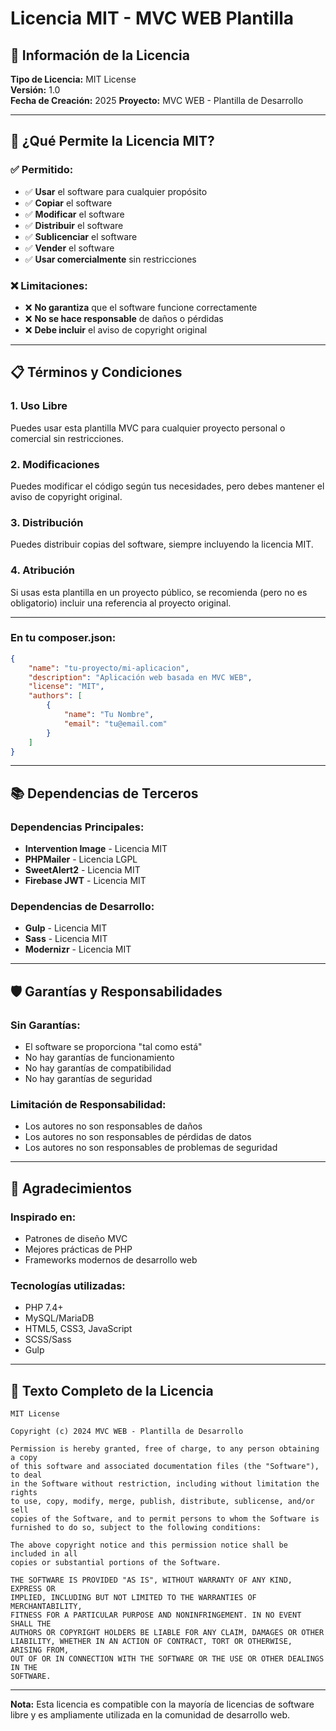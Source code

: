 # Licencia MIT - MVC WEB Plantilla

## 📄 Información de la Licencia

**Tipo de Licencia:** MIT License  
**Versión:** 1.0  
**Fecha de Creación:** 2025
**Proyecto:** MVC WEB - Plantilla de Desarrollo  

---

## 🎯 ¿Qué Permite la Licencia MIT?

### ✅ **Permitido:**
- ✅ **Usar** el software para cualquier propósito
- ✅ **Copiar** el software
- ✅ **Modificar** el software
- ✅ **Distribuir** el software
- ✅ **Sublicenciar** el software
- ✅ **Vender** el software
- ✅ **Usar comercialmente** sin restricciones

### ❌ **Limitaciones:**
- ❌ **No garantiza** que el software funcione correctamente
- ❌ **No se hace responsable** de daños o pérdidas
- ❌ **Debe incluir** el aviso de copyright original

---

## 📋 Términos y Condiciones

### 1. **Uso Libre**
Puedes usar esta plantilla MVC para cualquier proyecto personal o comercial sin restricciones.

### 2. **Modificaciones**
Puedes modificar el código según tus necesidades, pero debes mantener el aviso de copyright original.

### 3. **Distribución**
Puedes distribuir copias del software, siempre incluyendo la licencia MIT.

### 4. **Atribución**
Si usas esta plantilla en un proyecto público, se recomienda (pero no es obligatorio) incluir una referencia al proyecto original.

---

### En tu composer.json:
```json
{
    "name": "tu-proyecto/mi-aplicacion",
    "description": "Aplicación web basada en MVC WEB",
    "license": "MIT",
    "authors": [
        {
            "name": "Tu Nombre",
            "email": "tu@email.com"
        }
    ]
}
```

---

## 📚 Dependencias de Terceros

### **Dependencias Principales:**
- **Intervention Image** - Licencia MIT
- **PHPMailer** - Licencia LGPL
- **SweetAlert2** - Licencia MIT
- **Firebase JWT** - Licencia MIT

### **Dependencias de Desarrollo:**
- **Gulp** - Licencia MIT
- **Sass** - Licencia MIT
- **Modernizr** - Licencia MIT

---

## 🛡️ Garantías y Responsabilidades

### **Sin Garantías:**
- El software se proporciona "tal como está"
- No hay garantías de funcionamiento
- No hay garantías de compatibilidad
- No hay garantías de seguridad

### **Limitación de Responsabilidad:**
- Los autores no son responsables de daños
- Los autores no son responsables de pérdidas de datos
- Los autores no son responsables de problemas de seguridad

---
## 🌟 Agradecimientos

### **Inspirado en:**
- Patrones de diseño MVC
- Mejores prácticas de PHP
- Frameworks modernos de desarrollo web

### **Tecnologías utilizadas:**
- PHP 7.4+
- MySQL/MariaDB
- HTML5, CSS3, JavaScript
- SCSS/Sass
- Gulp

---

## 📄 Texto Completo de la Licencia

```
MIT License

Copyright (c) 2024 MVC WEB - Plantilla de Desarrollo

Permission is hereby granted, free of charge, to any person obtaining a copy
of this software and associated documentation files (the "Software"), to deal
in the Software without restriction, including without limitation the rights
to use, copy, modify, merge, publish, distribute, sublicense, and/or sell
copies of the Software, and to permit persons to whom the Software is
furnished to do so, subject to the following conditions:

The above copyright notice and this permission notice shall be included in all
copies or substantial portions of the Software.

THE SOFTWARE IS PROVIDED "AS IS", WITHOUT WARRANTY OF ANY KIND, EXPRESS OR
IMPLIED, INCLUDING BUT NOT LIMITED TO THE WARRANTIES OF MERCHANTABILITY,
FITNESS FOR A PARTICULAR PURPOSE AND NONINFRINGEMENT. IN NO EVENT SHALL THE
AUTHORS OR COPYRIGHT HOLDERS BE LIABLE FOR ANY CLAIM, DAMAGES OR OTHER
LIABILITY, WHETHER IN AN ACTION OF CONTRACT, TORT OR OTHERWISE, ARISING FROM,
OUT OF OR IN CONNECTION WITH THE SOFTWARE OR THE USE OR OTHER DEALINGS IN THE
SOFTWARE.
```

---

**Nota:** Esta licencia es compatible con la mayoría de licencias de software libre y es ampliamente utilizada en la comunidad de desarrollo web. 